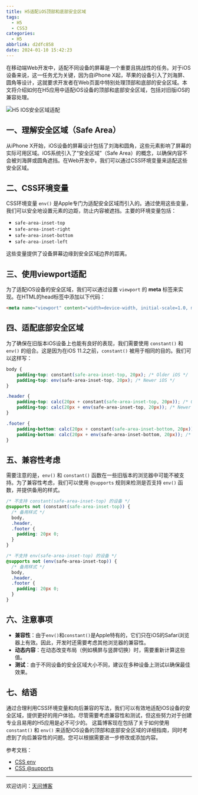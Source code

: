 ```yaml
---
title: H5适配iOS顶部和底部安全区域
tags:
  - H5
  - CSS3
categories:
  - H5
abbrlink: d2dfc858
date: 2024-01-10 15:42:23
---
```


在移动端Web开发中，适配不同设备的屏幕是一个重要且挑战性的任务。对于iOS设备来说，这一任务尤为关键，因为自iPhone X起，苹果的设备引入了刘海屏、圆角等设计，这就要求开发者在Web页面中特别处理顶部和底部的安全区域。本文将介绍如何在H5应用中适配iOS设备的顶部和底部安全区域，包括对旧版iOS的兼容处理。

![H5 IOS安全区域适配](https://tiven.cn/static/img/h5-02-Xx-YiljE.jpg)

[//]: # (<!-- more -->)

## 一、理解安全区域（Safe Area）

从iPhone X开始，iOS设备的屏幕设计包括了刘海和圆角，这些元素影响了屏幕的实际可用区域。iOS系统引入了“安全区域”（Safe Area）的概念，以确保内容不会被刘海屏或圆角遮挡。在Web开发中，我们可以通过CSS环境变量来适配这些安全区域。

## 二、CSS环境变量

CSS环境变量 `env()` 是Apple专门为适配安全区域而引入的。通过使用这些变量，我们可以安全地设置元素的边距，防止内容被遮挡。主要的环境变量包括：

- `safe-area-inset-top`
- `safe-area-inset-right`
- `safe-area-inset-bottom`
- `safe-area-inset-left`

这些变量提供了设备屏幕边缘到安全区域边界的距离。

## 三、使用viewport适配

为了适配iOS设备的安全区域，我们可以通过设置 `viewport` 的 **meta** 标签来实现。在HTML的head标签中添加以下代码：

```html
<meta name="viewport" content="width=device-width, initial-scale=1.0, maximum-scale=1.0, minimum-scale=1.0, viewport-fit=cover">
```

## 四、适配底部安全区域

为了确保在旧版本iOS设备上也能有良好的表现，我们需要使用 `constant()` 和 `env()` 的组合。这是因为在iOS 11.2之前，`constant()` 被用于相同的目的。我们可以这样写：

```css
body {
    padding-top: constant(safe-area-inset-top, 20px); /* Older iOS */
    padding-top: env(safe-area-inset-top, 20px); /* Newer iOS */
}

.header {
    padding-top: calc(20px + constant(safe-area-inset-top, 20px)); /* Older iOS */
    padding-top: calc(20px + env(safe-area-inset-top, 20px)); /* Newer iOS */
}

.footer {
    padding-bottom: calc(20px + constant(safe-area-inset-bottom, 20px)); /* Older iOS */
    padding-bottom: calc(20px + env(safe-area-inset-bottom, 20px)); /* Newer iOS */
}
```

## 五、兼容性考虑

需要注意的是，`env()` 和 `constant()` 函数在一些旧版本的浏览器中可能不被支持。为了兼容性考虑，我们可以使用 `@supports` 规则来检测是否支持 `env()` 函数，并提供备用的样式。

```css
/* 不支持 constant(safe-area-inset-top) 的设备 */
@supports not (constant(safe-area-inset-top)) {
  /* 备用样式 */
  body,
  .header,
  .footer {
    padding: 20px 0;
  }  
}

/* 不支持 env(safe-area-inset-top) 的设备 */
@supports not (env(safe-area-inset-top)) {
  /* 备用样式 */ 
  body,
  .header,
  .footer {
    padding: 20px 0;
  }
}
```


## 六、注意事项

- **兼容性**：由于`env()`和`constant()`是Apple特有的，它们只在iOS的Safari浏览器上有效。因此，开发时还需要考虑其他浏览器的兼容性。
- **动态内容**：在动态改变布局（例如横屏与竖屏切换）时，需要重新计算这些值。
- **测试**：由于不同设备的安全区域大小不同，建议在多种设备上测试以确保最佳效果。

## 七、结语

通过合理利用CSS环境变量和向后兼容的写法，我们可以有效地适配iOS设备的安全区域，提供更好的用户体验。尽管需要考虑兼容性和测试，但这些努力对于创建专业且易用的H5应用是必不可少的。
这篇博客现在包括了关于如何使用 `constant()` 和 `env()` 来适配iOS设备的顶部和底部安全区域的详细指南，同时考虑到了向后兼容性的问题。您可以根据需要进一步修改或添加内容。

参考文档：

- [CSS env](https://developer.mozilla.org/zh-CN/docs/Web/CSS/env)
- [CSS @supports](https://developer.mozilla.org/zh-CN/docs/Web/CSS/@supports)

---

欢迎访问：[天问博客](https://tiven.cn/p/d2dfc858/ "天问博客-专注于大前端技术")

